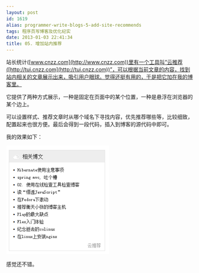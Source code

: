 ```yaml
---
layout: post
id: 1619
alias: programmer-write-blogs-5-add-site-recommends
tags: 程序员写博客及优化纪实
date: 2013-01-03 22:41:34
title: 05. 增加站内推荐
---
```


站长统计([www.cnzz.com](http://www.cnzz.com))里有一个工具叫“云推荐([http://tui.cnzz.com](http://tui.cnzz.com))”，可以根据当前文章的内容，找到站内相关的文章展示出来，吸引用户眼球。觉得还挺有用的，于是把它加在我的博客里。

它提供了两种方式展示，一种是固定在页面中的某个位置，一种是悬浮在浏览器的某个边上。

可以设置样式、推荐文章时从哪个域名下寻找内容，优先推荐哪些等，比较细致，配置起来也很方便。最后会得到一段代码，插入到博客的源代码中即可。

我的效果如下：

[![image](/user_images/1619-1.png "image")](/user_images/1619-1.png)

感觉还不错。
